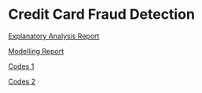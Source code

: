 # Credit Card Fraud Detection

[Explanatory Analysis Report](https://ferrarisf50.github.io/Udacity-Data-Analyst-Nanodegree/Project_2_creditcard_fraud_detection/creditcard.html)

[Modelling Report](https://ferrarisf50.github.io/Udacity-Data-Analyst-Nanodegree/Project_2_creditcard_fraud_detection/creditcard_model.html)

[Codes 1](https://ferrarisf50.github.io/Udacity-Data-Analyst-Nanodegree/Project_2_creditcard_fraud_detection/creditcard.rmd)

[Codes 2](https://ferrarisf50.github.io/Udacity-Data-Analyst-Nanodegree/Project_2_creditcard_fraud_detection/creditcard.ipynb)
